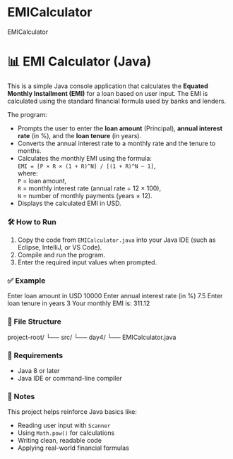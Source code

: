 # EMICalculator
EMICalculator

# 📊 EMI Calculator (Java)

This is a simple Java console application that calculates the **Equated Monthly Installment (EMI)** for a loan based on user input. The EMI is calculated using the standard financial formula used by banks and lenders.

The program:
- Prompts the user to enter the **loan amount** (Principal), **annual interest rate** (in %), and the **loan tenure** (in years).
- Converts the annual interest rate to a monthly rate and the tenure to months.
- Calculates the monthly EMI using the formula:  
  `EMI = [P × R × (1 + R)^N] / [(1 + R)^N – 1]`,  
  where:  
  `P` = loan amount,  
  `R` = monthly interest rate (annual rate ÷ 12 × 100),  
  `N` = number of monthly payments (years × 12).
- Displays the calculated EMI in USD.

### 🛠 How to Run
1. Copy the code from `EMICalculator.java` into your Java IDE (such as Eclipse, IntelliJ, or VS Code).
2. Compile and run the program.
3. Enter the required input values when prompted.

### ✅ Example
Enter loan amount in USD 10000 Enter annual interest rate (in %) 7.5 Enter loan tenure in years 3 Your monthly EMI is: 311.12

### 📁 File Structure
project-root/ └── src/ └── day4/ └── EMICalculator.java

### 📄 Requirements
- Java 8 or later
- Java IDE or command-line compiler

### 🧠 Notes
This project helps reinforce Java basics like:
- Reading user input with `Scanner`
- Using `Math.pow()` for calculations
- Writing clean, readable code
- Applying real-world financial formulas





